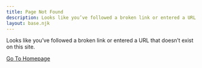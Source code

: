 ```yaml
---
title: Page Not Found
description: Looks like you’ve followed a broken link or entered a URL that doesn’t exist on this site.
layout: base.njk
---
```


Looks like you’ve followed a broken link or entered a URL that doesn’t exist on this site.

<div class="block-button aligncenter"><a href="/">Go To Homepage</a></div>

